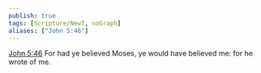 ```yaml
---
publish: true
tags: [Scripture/NewT, noGraph]
aliases: ["John 5:46"]
---
```

[John 5:46](https://churchofjesuschrist.org/study/scriptures/nt/john/5?lang=eng&id=p46#p46) For had ye believed Moses, ye would have believed me: for he wrote of me.
